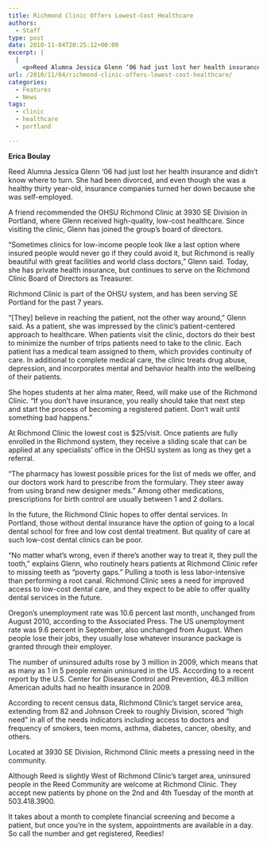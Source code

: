 ```yaml
---
title: Richmond Clinic Offers Lowest-Cost Healthcare
authors: 
  - Staff
type: post
date: 2010-11-04T20:25:12+00:00
excerpt: |
  |
    <p>Reed Alumna Jessica Glenn ‘06 had just lost her health insurance and  didn’t know where to turn. She had been divorced, and even though she  was a healthy thirty year-old, insurance companies</p>
url: /2010/11/04/richmond-clinic-offers-lowest-cost-healthcare/
categories:
  - Features
  - News
tags:
  - clinic
  - healthcare
  - portland

---
```

**Erica Boulay**

Reed Alumna Jessica Glenn ‘06 had just lost her health insurance and didn’t know where to turn. She had been divorced, and even though she was a healthy thirty year-old, insurance companies turned her down because she was self-employed.

A friend recommended the OHSU Richmond Clinic at 3930 SE Division in Portland, where Glenn received high-quality, low-cost healthcare. Since visiting the clinic, Glenn has joined the group’s board of directors.

“Sometimes clinics for low-income people look like a last option where insured people would never go if they could avoid it, but Richmond is really beautiful with great facilities and world class doctors,” Glenn said. Today, she has private health insurance, but continues to serve on the Richmond Clinic Board of Directors as Treasurer.

Richmond Clinic is part of the OHSU system, and has been serving SE Portland for the past 7 years.

“[They] believe in reaching the patient, not the other way around,” Glenn said. As a patient, she was impressed by the clinic’s patient-centered approach to healthcare. When patients visit the clinic, doctors do their best to minimize the number of trips patients need to take to the clinic. Each patient has a medical team assigned to them, which provides continuity of care. In additional to complete medical care, the clinic treats drug abuse, depression, and incorporates mental and behavior health into the wellbeing of their patients.

She hopes students at her alma mater, Reed, will make use of the Richmond Clinic. “If you don’t have insurance, you really should take that next step and start the process of becoming a registered patient. Don’t wait until something bad happens.”

At Richmond Clinic the lowest cost is $25/visit. Once patients are fully enrolled in the Richmond system, they receive a sliding scale that can be applied at any specialists’ office in the OHSU system as long as they get a referral.

“The pharmacy has lowest possible prices for the list of meds we offer, and our doctors work hard to prescribe from the formulary. They steer away from using brand new designer meds.” Among other medications, prescriptions for birth control are usually between 1 and 2 dollars.

In the future, the Richmond Clinic hopes to offer dental services. In Portland, those without dental insurance have the option of going to a local dental school for free and low cost dental treatment. But quality of care at such low-cost dental clinics can be poor.

“No matter what’s wrong, even if there’s another way to treat it, they pull the tooth,” explains Glenn, who routinely hears patients at Richmond Clinic refer to missing teeth as “poverty gaps.” Pulling a tooth is less labor-intensive than performing a root canal. Richmond Clinic sees a need for improved access to low-cost dental care, and they expect to be able to offer quality dental services in the future.

Oregon’s unemployment rate was 10.6 percent last month, unchanged from August 2010, according to the Associated Press. The US unemployment rate was 9.6 percent in September, also unchanged from August. When people lose their jobs, they usually lose whatever insurance package is granted through their employer.

The number of uninsured adults rose by 3 million in 2009, which means that as many as 1 in 5 people remain uninsured in the US. According to a recent report by the U.S. Center for Disease Control and Prevention, 46.3 million American adults had no health insurance in 2009.

According to recent census data, Richmond Clinic’s target service area, extending from 82 and Johnson Creek to roughly Division, scored “high need” in all of the needs indicators including access to doctors and frequency of smokers, teen moms, asthma, diabetes, cancer, obesity, and others.

Located at 3930 SE Division, Richmond Clinic meets a pressing need in the community.

Although Reed is slightly West of Richmond Clinic’s target area, uninsured people in the Reed Community are welcome at Richmond Clinic. They accept new patients by phone on the 2nd and 4th Tuesday of the month at 503.418.3900.

It takes about a month to complete financial screening and become a patient, but once you’re in the system, appointments are available in a day. So call the number and get registered, Reedies!